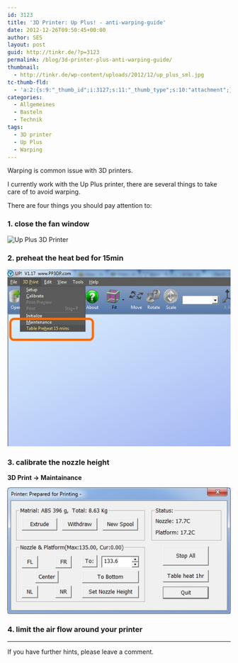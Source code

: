 ```yaml
---
id: 3123
title: '3D Printer: Up Plus! - anti-warping-guide'
date: 2012-12-26T09:50:45+00:00
author: SES
layout: post
guid: http://tinkr.de/?p=3123
permalink: /blog/3d-printer-plus-anti-warping-guide/
thumbnail:
  - http://tinkr.de/wp-content/uploads/2012/12/up_plus_sml.jpg
tc-thumb-fld:
  - 'a:2:{s:9:"_thumb_id";i:3127;s:11:"_thumb_type";s:10:"attachment";}'
categories:
  - Allgemeines
  - Basteln
  - Technik
tags:
  - 3D printer
  - Up Plus
  - Warping
---
```

Warping is common issue with 3D printers.

I currently work with the Up Plus printer, there are several things to take care of to avoid warping.

There are four things you should pay attention to:

### 1. close the fan window

<img loading="lazy" src="/assets/2012/12/up_plus_fan_window.jpg" alt="Up Plus 3D Printer"    srcset="/assets/2012/12/up_plus_fan_window.jpg 606w, /assets/2012/12/up_plus_fan_window-240x180.jpg 240w" sizes="(max-width: 606px) 100vw, 606px" />

### 2. preheat the heat bed for 15min

<img loading="lazy" src="/assets/2012/12/up_plus_software_preheat.jpg" alt="Up Plus software preheat"    />

### 3. calibrate the nozzle height

**3D Print -> Maintainance**

<img loading="lazy" src="/assets/2012/12/up_plus_software_nozzle_height.jpg" alt="Up Plus software - set nozzle height"    />

### 4. limit the air flow around your printer

* * *

If you have further hints, please leave a comment.
